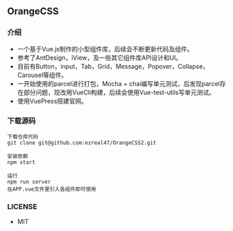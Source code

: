 ## OrangeCSS
### 介绍
* 一个基于Vue.js制作的小型组件库，后续会不断更新代码及组件。
* 参考了AntDesign，iView，及一些其它组件库API设计和UI。
* 目前有Button，input，Tab，Grid，Message，Popover，Collapse，Carousel等组件。
* 一开始使用的parcel进行打包，Mocha + chai编写单元测试，后发现parcel存在部分问题，现改用VueCli构建，后续会使用Vue-test-utils写单元测试。
* 使用VuePress搭建官网。
### 下载源码
 ```
 下载仓库代码
 git clone git@github.com:ezreal47/OrangeCSS2.git
 
 安装依赖
 npm start
 
 运行
 npm run server
 在APP.vue文件里引入各组件即可使用
```
### LICENSE
* MIT
